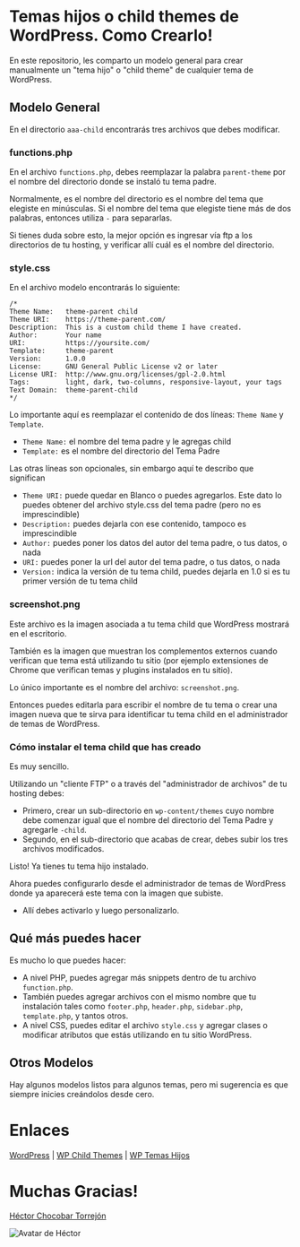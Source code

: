 # Temas hijos o child themes de WordPress. Como Crearlo!

En este repositorio, les comparto un modelo general para crear manualmente un "tema hijo" o "child theme" de cualquier tema de WordPress.

## Modelo General

En el directorio `aaa-child` encontrarás tres archivos que debes modificar.

### functions.php
En el archivo `functions.php`, debes reemplazar la palabra `parent-theme` por el nombre del directorio donde se instaló tu tema padre. 

Normalmente, es el nombre del directorio es el nombre del tema que elegiste en minúsculas. Si el nombre del tema que elegiste tiene más de dos palabras, entonces utiliza `-` para separarlas.

Si tienes duda sobre esto, la mejor opción es ingresar vía ftp a los directorios de tu hosting, y verificar allí cuál es el nombre del directorio.

### style.css

En el archivo modelo encontrarás lo siguiente: 

    /*
    Theme Name:   theme-parent child
    Theme URI:    https://theme-parent.com/
    Description:  This is a custom child theme I have created.
    Author:       Your name
    URI:          https://yoursite.com/
    Template:     theme-parent
    Version:      1.0.0
    License:      GNU General Public License v2 or later
    License URI:  http://www.gnu.org/licenses/gpl-2.0.html
    Tags:         light, dark, two-columns, responsive-layout, your tags
    Text Domain:  theme-parent-child
    */

Lo importante aquí es reemplazar el contenido de dos líneas: `Theme Name` y `Template`.
- `Theme Name:` el nombre del tema padre y le agregas child
- `Template:` es el nombre del directorio del Tema Padre

Las otras líneas son opcionales, sin embargo aquí te describo que significan

- `Theme URI:` puede quedar en Blanco o puedes agregarlos. Este dato lo puedes obtener del archivo style.css del tema padre (pero no es imprescindible)
- `Description:` puedes dejarla con ese contenido, tampoco es imprescindible
- `Author:` puedes poner los datos del autor del tema padre, o tus datos, o nada
- `URI:` puedes poner la url del autor del tema padre, o tus datos, o nada
- `Version:` indica la versión de tu tema child, puedes dejarla en 1.0 si es tu primer versión de tu tema child


### screenshot.png

Este archivo es la imagen asociada a tu tema child que WordPress mostrará en el escritorio. 

También es la imagen que muestran los complementos externos cuando verifican que tema está utilizando tu sitio (por ejemplo extensiones de Chrome que verifican temas y plugins instalados en tu sitio).

Lo único importante es el nombre del archivo: `screenshot.png`.

Entonces puedes editarla para escribir el nombre de tu tema o crear una imagen nueva que te sirva para identificar tu tema child en el administrador de temas de WordPress.


### Cómo instalar el tema child que has creado

Es muy sencillo. 

Utilizando un "cliente FTP" o a través del "administrador de archivos" de tu hosting debes:

- Primero, crear un sub-directorio en `wp-content/themes` cuyo nombre debe comenzar igual que el nombre del directorio del Tema Padre y agregarle `-child`.
- Segundo, en el sub-directorio que acabas de crear, debes subir los tres archivos modificados.

Listo! Ya tienes tu tema hijo instalado.

Ahora puedes configurarlo desde el administrador de temas de WordPress donde ya aparecerá este tema con la imagen que subiste.

- Allí debes activarlo y luego personalizarlo.

## Qué más puedes hacer

Es mucho lo que puedes hacer:

- A nivel PHP, puedes agregar más snippets dentro de tu archivo `function.php`.
- También puedes agregar archivos con el mismo nombre que tu instalación tales como `footer.php`, `header.php`, `sidebar.php`, `template.php`, y tantos otros.
- A nivel CSS, puedes editar el archivo `style.css` y agregar clases o modificar atributos que estás utilizando en tu sitio WordPress. 

## Otros Modelos

Hay algunos modelos listos para algunos temas, pero mi sugerencia es que siempre inicies creándolos desde cero.

# Enlaces
[WordPress](https://wordpress.org) | 
[WP Child Themes](https://codex.wordpress.org/Child_Themes) | 
[WP Temas Hijos](https://codex.wordpress.org/es:Temas_hijos)

# Muchas Gracias!

[Héctor Chocobar Torrejón](https://chocobar.net)

![Avatar de Héctor](https://en.gravatar.com/userimage/146115819/41a333edd75fea5257a0a684c76cf977.png)
